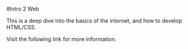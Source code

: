 #Intro 2 Web

This is a deep dive into the basics of the internet, and how to develop HTML/CSS.

Visit the following link for more information.